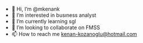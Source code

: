 - 👋 Hi, I’m @mkenank
- 👀 I’m interested in busıness analyst
- 🌱 I’m currently learning sgl
- 💞️ I’m looking to collaborate on FMSS
- 📫 How to reach me kenan-kozanoglu@hotmail.com

<!---
mkenank/mkenank is a ✨ special ✨ repository because its `README.md` (this file) appears on your GitHub profile.
You can click the Preview link to take a look at your changes.
--->
